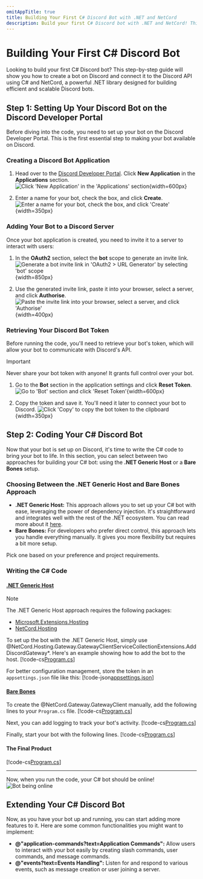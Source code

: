```yaml
---
omitAppTitle: true
title: Building Your First C# Discord Bot with .NET and NetCord
description: Build your first C# Discord bot with .NET and NetCord! This guide walks you through setting up a bot, writing C# code, and connecting to the Discord API.
---
```


# Building Your First C# Discord Bot

Looking to build your first C# Discord bot? This step-by-step guide will show you how to create a bot on Discord and connect it to the Discord API using C# and NetCord, a powerful .NET library designed for building efficient and scalable Discord bots.

## Step 1: Setting Up Your Discord Bot on the Discord Developer Portal

Before diving into the code, you need to set up your bot on the Discord Developer Portal. This is the first essential step to making your bot available on Discord.

### Creating a Discord Bot Application

1. Head over to the [Discord Developer Portal](https://discord.com/developers/applications). Click **New Application** in the **Applications** section.
   ![Click 'New Application' in the 'Applications' section](../../images/making-a-bot_CreateApplication_1.webp){width=600px}

2. Enter a name for your bot, check the box, and click **Create**.
   ![Enter a name for your bot, check the box, and click 'Create'](../../images/making-a-bot_CreateApplication_2.webp){width=350px}

### Adding Your Bot to a Discord Server

Once your bot application is created, you need to invite it to a server to interact with users:

1. In the **OAuth2** section, select the **bot** scope to generate an invite link.
   ![Generate a bot invite link in 'OAuth2 > URL Generator' by selecting 'bot' scope](../../images/making-a-bot_AddBotToServer_1.webp){width=850px}

2. Use the generated invite link, paste it into your browser, select a server, and click **Authorise**.
   ![Paste the invite link into your browser, select a server, and click 'Authorise'](../../images/making-a-bot_AddBotToServer_2.webp){width=400px}

### Retrieving Your Discord Bot Token

Before running the code, you'll need to retrieve your bot's token, which will allow your bot to communicate with Discord's API.

> [!IMPORTANT]
> Never share your bot token with anyone! It grants full control over your bot.

1. Go to the **Bot** section in the application settings and click **Reset Token**.
   ![Go to 'Bot' section and click 'Reset Token'](../../images/making-a-bot_Token_1.webp){width=600px}

2. Copy the token and save it. You'll need it later to connect your bot to Discord.
   ![Click 'Copy' to copy the bot token to the clipboard](../../images/making-a-bot_Token_2.webp){width=350px}

## Step 2: Coding Your C# Discord Bot

Now that your bot is set up on Discord, it's time to write the C# code to bring your bot to life. In this section, you can select between two approaches for building your C# bot: using the **.NET Generic Host** or a **Bare Bones** setup.

### Choosing Between the .NET Generic Host and Bare Bones Approach

- **.NET Generic Host:** This approach allows you to set up your C# bot with ease, leveraging the power of dependency injection. It's straightforward and integrates well with the rest of the .NET ecosystem. You can read more about it [here](https://learn.microsoft.com/dotnet/core/extensions/generic-host).
- **Bare Bones:** For developers who prefer direct control, this approach lets you handle everything manually. It gives you more flexibility but requires a bit more setup.

Pick one based on your preference and project requirements.

### Writing the C# Code

#### [.NET Generic Host](#tab/generic-host)

> [!NOTE]
> The .NET Generic Host approach requires the following packages:
> - [Microsoft.Extensions.Hosting](https://www.nuget.org/packages/Microsoft.Extensions.Hosting)
> - [NetCord.Hosting](https://www.nuget.org/packages/NetCord.Hosting)

To set up the bot with the .NET Generic Host, simply use @NetCord.Hosting.Gateway.GatewayClientServiceCollectionExtensions.AddDiscordGateway*. Here's an example showing how to add the bot to the host.
[!code-cs[Program.cs](CodingHosting/Program.cs)]

For better configuration management, store the token in an `appsettings.json` file like this:
[!code-json[appsettings.json](CodingHosting/appsettings.json)]

#### [Bare Bones](#tab/bare-bones)

To create the @NetCord.Gateway.GatewayClient manually, add the following lines to your `Program.cs` file.
[!code-cs[Program.cs](Coding/Program.cs#L1-L4)]

Next, you can add logging to track your bot's activity.
[!code-cs[Program.cs](Coding/Program.cs#L6-L10)]

Finally, start your bot with the following lines.
[!code-cs[Program.cs](Coding/Program.cs#L12-L13)]

#### The Final Product
[!code-cs[Program.cs](Coding/Program.cs)]

***

Now, when you run the code, your C# bot should be online!
![Bot being online](../../images/making-a-bot_BotOnline.webp)

## Extending Your C# Discord Bot

Now, as you have your bot up and running, you can start adding more features to it. Here are some common functionalities you might want to implement:

- **@"application-commands?text=Application Commands":** Allow users to interact with your bot easily by creating slash commands, user commands, and message commands.
- **@"events?text=Events Handling":** Listen for and respond to various events, such as message creation or user joining a server.
